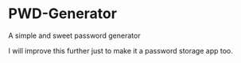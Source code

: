# PWD-Generator
A simple and sweet password generator

I will improve this further just to make it a password storage app too. 
